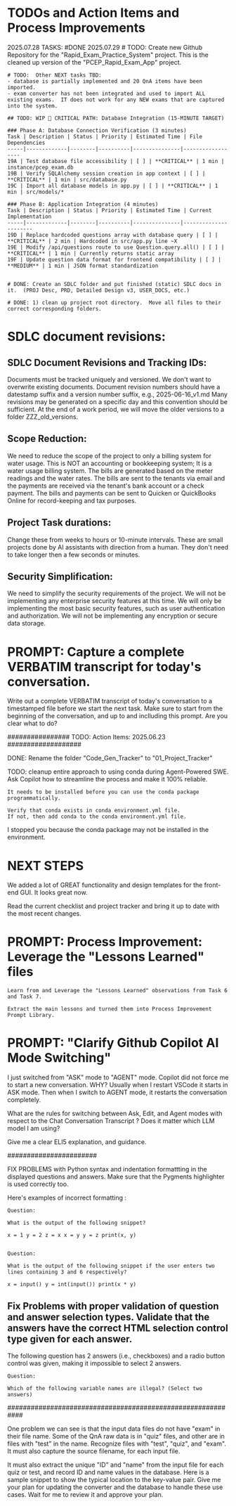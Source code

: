 
# TODOs and Action Items and Process Improvements

2025.07.28 TASKS: 
#DONE 2025.07.29
    # TODO: Create new Github Repository for the "Rapid_Exam_Practice_System" project. This is the cleaned up version of the "PCEP_Rapid_Exam_App" project.

    # TODO:  Other NEXT tasks TBD: 
    - database is partially implemented and 20 QnA items have been imported.
    - exam converter has not been integrated and used to import ALL existing exams.  IT does not work for any NEW exams that are captured into the system.

    ## TODO: WIP 🚀 CRITICAL PATH: Database Integration (15-MINUTE TARGET)

    ### Phase A: Database Connection Verification (3 minutes)
    Task | Description | Status | Priority | Estimated Time | File Dependencies
    -----|-------------|--------|----------|---------------|------------------
    19A | Test database file accessibility | [ ] | **CRITICAL** | 1 min | instance/pcep_exam.db
    19B | Verify SQLAlchemy session creation in app context | [ ] | **CRITICAL** | 1 min | src/database.py
    19C | Import all database models in app.py | [ ] | **CRITICAL** | 1 min | src/models/*

    ### Phase B: Application Integration (4 minutes)
    Task | Description | Status | Priority | Estimated Time | Current Implementation
    -----|-------------|--------|----------|---------------|----------------------
    19D | Replace hardcoded questions array with database query | [ ] | **CRITICAL** | 2 min | Hardcoded in src/app.py line ~X
    19E | Modify /api/questions route to use Question.query.all() | [ ] | **CRITICAL** | 1 min | Currently returns static array
    19F | Update question data format for frontend compatibility | [ ] | **MEDIUM** | 1 min | JSON format standardization


    # DONE: Create an SDLC folder and put finished (static) SDLC docs in it.  (PROJ Desc, PRD, Detailed Design v3, USER_DOCS, etc.)

    # DONE: 1) clean up project root directory.  Move all files to their correct corresponding folders.  

# SDLC document revisions:

## SDLC Document Revisions and Tracking IDs:
Documents must be tracked uniquely and versioned. We don't want to overwrite existing documents.  Document revision numbers should have a datestamp suffix and a version number suffix, e.g., 2025-06-16_v1.md  Many revisions may be generated on a specific day and this convention should be sufficient.  At the end of a work period, we will move the older versions to a folder ZZZ_old_versions.

## Scope Reduction:
We need to reduce the scope of the project to only a billing system for water usage.  This is NOT an accounting or bookkeeping system; It is a water usage billing system.  The bills are generated based on the meter readings and the water rates.  The bills are sent to the tenants via email and the payments are received via the tenant's bank account or a check payment.   The bills and payments can be sent to Quicken or QuickBooks Online for record-keeping and tax purposes.

## Project Task durations:
Change these from weeks to hours or 10-minute intervals.  These are small projects done by AI assistants with direction from a human.  They don't need to take longer then a few seconds or minutes.

## Security Simplification:
We need to simplify the security requirements of the project.  We will not be implementing any enterprise security features at this time.  We will only be implementing the most basic security features, such as user authentication and authorization.  We will not be implementing any encryption or secure data storage.


# PROMPT: Capture a complete VERBATIM transcript for today's conversation.  
Write out a complete VERBATIM transcript of today's conversation to a timestamped file before we start the next task.  Make sure to start from the beginning of the conversation, and up to and inclluding this prompt.  Are you clear what to do?   


################ TODO: Action Items: 2025.06.23 ###################

DONE: Rename the folder "Code_Gen_Tracker" to "01_Project_Tracker"


TODO: cleanup entire approach to using conda during Agent-Powered SWE.  
    Ask Copilot how to streamline the process and make it 100% reliable.  

    It needs to be installed before you can use the conda package programmatically.  

    Verify that conda exists in conda environment.yml file.  
    If not, then add conda to the conda environment.yml file.  

I stopped you because the conda package may not be installed in the environment.   

# NEXT STEPS
We added a lot of GREAT functionality and design templates for the front-end GUI.   It looks great now.  

Read the current checklist and project tracker and bring it up to date with the most recent changes. 

# PROMPT: Process Improvement: Leverage the "Lessons Learned" files 
    
    Learn from and Leverage the "Lessons Learned" observations from Task 6 and Task 7.  
    
    Extract the main lessons and turned them into Process Improvement Prompt Library.  

# PROMPT: "Clarify Github Copilot AI Mode Switching"
I just switched from "ASK" mode to "AGENT" mode. Copilot did not force me to start a new conversation. WHY? Usually when I restart VSCode it starts in ASK mode. Then when I switch to AGENT mode, it restarts the conversation completely.

What are the rules for switching between Ask, Edit, and Agent modes with respect to the Chat Conversation Transcript ? Does it matter which LLM model I am using?

Give me a clear ELI5 explanation, and guidance.


#######################

FIX PROBLEMS with Python syntax and indentation formattting in the displayed questions and answers. Make sure that the Pygments highlighter is used correctly too.   

Here's  examples of incorrect formatting :  

    Question:

    What is the output of the following snippet?

    x = 1 y = 2 z = x x = y y = z print(x, y)


    Question:

    What is the output of the following snippet if the user enters two lines containing 3 and 6 respectively?

    x = input() y = int(input()) print(x * y)

## Fix Problems with proper validation of question and answer selection types.  Validate that the answers have the correct HTML selection control type given for each answer. 

The following question has 2 answers (i.e., checkboxes) and a radio button control was given, making it impossible to select 2 answers.  

    Question:

    Which of the following variable names are illegal? (Select two answers)

############################################################


One problem we can see is that the input data files do not have "exam"  in their file name.   Some of the QnA raw data is in "quiz" files, and other are in files with "test" in the name. Recognize files with "test", "quiz", and "exam". It must also capture the source filename, for each input file. 

It must also extract the unique "ID" and "name" from the input file for each quiz or test, and record ID and name values in the database. Here is a sample snippet to show the typical location to the key-value pair. Give me your plan for updating the converter and the database to handle these use cases.  Wait for me to review it and approve your plan.  

